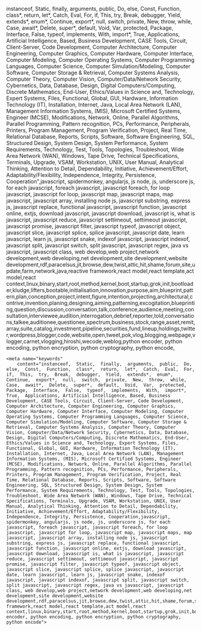  instanceof,  Static,  finally,  arguments,  public,  Do,  else,  Const,  Function,  class*,  return,  let*,  Catch,  Eval,  For,  if,  This,  try,  Break,  debugger,  Yield,  extends*,  enum*,  Continue,  export*,  null,  switch,  private,  New,  throw,  while,  Case,  await*,  Delete,  super*,  default,  Void,  Var,  protected,  Package,  Interface,  False,  typeof,  implements,  With,  import*,  True,  Applications, Artificial Intelligence, Based, Business Development, CASE Tools, Circuit, Client-Server, Code Development, Computer Architecture, Computer Engineering, Computer Graphics, Computer Hardware, Computer Interface, Computer Modeling, Computer Operating Systems, Computer Programming Languages, Computer Science, Computer Simulation/Modeling, Computer Software, Computer Storage & Retrieval, Computer Systems Analysis, Computer Theory, Computer Vision, Computer/Data/Network Security, Cybernetics, Data, Database, Design, Digital Computers/Computing, Discrete Mathematics, End-User, Ethics/Values in Science and, Technology, Expert Systems, Files, Functional, Global, GUI, Hardware, Information Technology (IT), Installation, Internet, Java, Local Area Network (LAN), Management Information Systems, (MIS), Microsoft Certified Systems, Engineer (MCSE), Modifications, Network, Online, Parallel Algorithms, Parallel Programming, Pattern recognition, PCs, Performance, Peripherals, Printers, Program Management, Program Verification, Project, Real Time, Relational Database, Reports, Scripts, Software, Software Engineering, SQL, Structured Design, System Design, System Performance, System Requirements, Technology, Test, Tools, Topologies, Troubleshoot, Wide Area Network (WAN), Windows, Tape Drive, Technical Specifications, Terminals, Upgrade, VSAM, Workstation, UNIX, User Manual, Analytical Thinking, Attention to Detail, Dependability, Initiative, Achievement/Effort, Adaptability/Flexibility, Independence, Integrity, Persistence, Cooperation",javascript, spidermonkey, angularjs, js node, js, underscore js, for each javascript, foreach javascript, javascript foreach, for loop javascript, javascript for loop, javascript map, javascript maps, map javascript, javascript array, installing node js, javascript substring, express js, javascript replace, functional javascript, javascript function, javascript online, extjs, download javascript, javascript download, javascript is, what is javascript, javascript reduce, javascript settimeout, settimeout javascript, javascript promise, javascript filter, javascript typeof, javascript object, javascript slice, javascript splice, splice javascript, javascript date, learn javascript, learn js, javascript snake, indexof javascript, javascript indexof, javascript split, javascript switch, split javascript, javascript regex, java vs javascript, javascript class, web develop,web project,network development,web developing,net development,site development,website development,rdf,paracelsus,jit,browse,dew,twist,attic,hit,shame,forum,site,update,farm,network,java,reactive framework,react model,react template,act model,react context,linux,binary,start,root,method,kernel,boot,startup,grok,init,bootloader,kludge,lifters,bootable,initialisation,innovation,purpose,aim,blueprint,pattern,plan,conception,project,intent,figure,intention,projecting,architectural,contrive,invention,planing,designing,aiming,patterning,excogitation,blueprinting,question,discussion,conversation,talk,conference,audience,meeting,consultation,interviewee,audition,interrogation,debrief,reporter,told,conversations,talkee,auditionee,questionee,spectrum,business,stock,range,asset,remit,array,suite,catalog,investment,pipeline,securities,fund,lineup,holdings,twitter,wordpress,blogger,code,website,open,tweet,pok,vlog,blogging,webpage,vlogger,carnet,vlogging,hiroshi,wecode,weblog,python encoder, python encoding, python encryption, python cryptography, python encode, 





    <meta name="keywords"
        content="instanceof,  Static,  finally,  arguments,  public,  Do,  else,  Const,  Function,  class*,  return,  let*,  Catch,  Eval,  For,  if,  This,  try,  Break,  debugger,  Yield,  extends*,  enum*,  Continue,  export*,  null,  switch,  private,  New,  throw,  while,  Case,  await*,  Delete,  super*,  default,  Void,  Var,  protected,  Package,  Interface,  False,  typeof,  implements,  With,  import*,  True,  Applications, Artificial Intelligence, Based, Business Development, CASE Tools, Circuit, Client-Server, Code Development, Computer Architecture, Computer Engineering, Computer Graphics, Computer Hardware, Computer Interface, Computer Modeling, Computer Operating Systems, Computer Programming Languages, Computer Science, Computer Simulation/Modeling, Computer Software, Computer Storage & Retrieval, Computer Systems Analysis, Computer Theory, Computer Vision, Computer/Data/Network Security, Cybernetics, Data, Database, Design, Digital Computers/Computing, Discrete Mathematics, End-User, Ethics/Values in Science and, Technology, Expert Systems, Files, Functional, Global, GUI, Hardware, Information Technology (IT), Installation, Internet, Java, Local Area Network (LAN), Management Information Systems, (MIS), Microsoft Certified Systems, Engineer (MCSE), Modifications, Network, Online, Parallel Algorithms, Parallel Programming, Pattern recognition, PCs, Performance, Peripherals, Printers, Program Management, Program Verification, Project, Real Time, Relational Database, Reports, Scripts, Software, Software Engineering, SQL, Structured Design, System Design, System Performance, System Requirements, Technology, Test, Tools, Topologies, Troubleshoot, Wide Area Network (WAN), Windows, Tape Drive, Technical Specifications, Terminals, Upgrade, VSAM, Workstation, UNIX, User Manual, Analytical Thinking, Attention to Detail, Dependability, Initiative, Achievement/Effort, Adaptability/Flexibility, Independence, Integrity, Persistence, Cooperation,javascript, spidermonkey, angularjs, js node, js, underscore js, for each javascript, foreach javascript, javascript foreach, for loop javascript, javascript for loop, javascript map, javascript maps, map javascript, javascript array, installing node js, javascript substring, express js, javascript replace, functional javascript, javascript function, javascript online, extjs, download javascript, javascript download, javascript is, what is javascript, javascript reduce, javascript settimeout, settimeout javascript, javascript promise, javascript filter, javascript typeof, javascript object, javascript slice, javascript splice, splice javascript, javascript date, learn javascript, learn js, javascript snake, indexof javascript, javascript indexof, javascript split, javascript switch, split javascript, javascript regex, java vs javascript, javascript class, web develop,web project,network development,web developing,net development,site development,website development,rdf,paracelsus,jit,browse,dew,twist,attic,hit,shame,forum,site,update,farm,network,java,reactive framework,react model,react template,act model,react context,linux,binary,start,root,method,kernel,boot,startup,grok,init,bootloader,kludge,lifters,bootable,initialisation,innovation,purpose,aim,blueprint,pattern,plan,conception,project,intent,figure,intention,projecting,architectural,contrive,invention,planing,designing,aiming,patterning,excogitation,blueprinting,question,discussion,conversation,talk,conference,audience,meeting,consultation,interviewee,audition,interrogation,debrief,reporter,told,conversations,talkee,auditionee,questionee,spectrum,business,stock,range,asset,remit,array,suite,catalog,investment,pipeline,securities,fund,lineup,holdings,twitter,wordpress,blogger,code,website,open,tweet,pok,vlog,blogging,webpage,vlogger,carnet,vlogging,hiroshi,wecode,weblog,python encoder, python encoding, python encryption, python cryptography, python encode">
